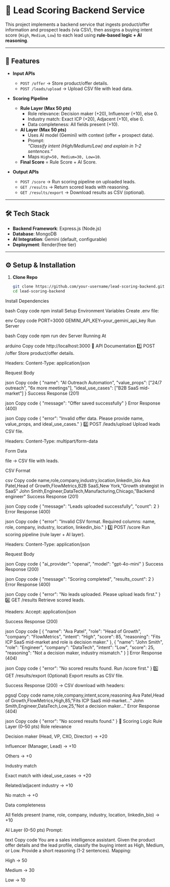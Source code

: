 # 🚀 Lead Scoring Backend Service

This project implements a backend service that ingests product/offer information and prospect leads (via CSV), then assigns a buying intent score (`High`, `Medium`, `Low`) to each lead using **rule-based logic + AI reasoning**.

---

## 📌 Features

- **Input APIs**
  - `POST /offer` → Store product/offer details.
  - `POST /leads/upload` → Upload CSV file with lead data.

- **Scoring Pipeline**
  - **Rule Layer (Max 50 pts)**
    - Role relevance: Decision maker (+20), Influencer (+10), else 0.
    - Industry match: Exact ICP (+20), Adjacent (+10), else 0.
    - Data completeness: All fields present (+10).
  - **AI Layer (Max 50 pts)**
    - Uses AI model (Gemini) with context (offer + prospect data).
    - Prompt:  
      _“Classify intent (High/Medium/Low) and explain in 1–2 sentences.”_
    - Maps `High=50, Medium=30, Low=10`.
  - **Final Score** = Rule Score + AI Score.

- **Output APIs**
  - `POST /score` → Run scoring pipeline on uploaded leads.
  - `GET /results` → Return scored leads with reasoning.
  - `GET /results/export` → Download results as CSV (optional).

---

## 🛠️ Tech Stack

- **Backend Framework**: Express.js (Node.js)  
- **Database**: MongoDB  
- **AI Integration**: Gemini (default, configurable)  
- **Deployment**: Render(free tier)  

---

## ⚙️ Setup & Installation

1. **Clone Repo**
   ```bash
   git clone https://github.com/your-username/lead-scoring-backend.git
   cd lead-scoring-backend
Install Dependencies

bash
Copy code
npm install
Setup Environment Variables
Create .env file:

env
Copy code
PORT=3000
GEMINI_API_KEY=your_gemini_api_key
Run Server

bash
Copy code
npm run dev
Server Running At

arduino
Copy code
http://localhost:3000
📡 API Documentation
1️⃣ POST /offer
Store product/offer details.

Headers:
Content-Type: application/json

Request Body

json
Copy code
{
  "name": "AI Outreach Automation",
  "value_props": ["24/7 outreach", "6x more meetings"],
  "ideal_use_cases": ["B2B SaaS mid-market"]
}
Success Response (201)

json
Copy code
{
  "message": "Offer saved successfully"
}
Error Response (400)

json
Copy code
{
  "error": "Invalid offer data. Please provide name, value_props, and ideal_use_cases."
}
2️⃣ POST /leads/upload
Upload leads CSV file.

Headers:
Content-Type: multipart/form-data

Form Data

file → CSV file with leads.

CSV Format

csv
Copy code
name,role,company,industry,location,linkedin_bio
Ava Patel,Head of Growth,FlowMetrics,B2B SaaS,New York,"Growth strategist in SaaS"
John Smith,Engineer,DataTech,Manufacturing,Chicago,"Backend engineer"
Success Response (201)

json
Copy code
{
  "message": "Leads uploaded successfully",
  "count": 2
}
Error Response (400)

json
Copy code
{
  "error": "Invalid CSV format. Required columns: name, role, company, industry, location, linkedin_bio."
}
3️⃣ POST /score
Run scoring pipeline (rule layer + AI layer).

Headers:
Content-Type: application/json

Request Body

json
Copy code
{
  "ai_provider": "openai", 
  "model": "gpt-4o-mini"
}
Success Response (200)

json
Copy code
{
  "message": "Scoring completed",
  "results_count": 2
}
Error Response (400)

json
Copy code
{
  "error": "No leads uploaded. Please upload leads first."
}
4️⃣ GET /results
Retrieve scored leads.

Headers:
Accept: application/json

Success Response (200)

json
Copy code
[
  {
    "name": "Ava Patel",
    "role": "Head of Growth",
    "company": "FlowMetrics",
    "intent": "High",
    "score": 85,
    "reasoning": "Fits ICP SaaS mid-market and role is decision maker."
  },
  {
    "name": "John Smith",
    "role": "Engineer",
    "company": "DataTech",
    "intent": "Low",
    "score": 25,
    "reasoning": "Not a decision maker, industry mismatch."
  }
]
Error Response (404)

json
Copy code
{
  "error": "No scored results found. Run /score first."
}
5️⃣ GET /results/export (Optional)
Export results as CSV file.

Success Response (200) → CSV download with headers:

pgsql
Copy code
name,role,company,intent,score,reasoning
Ava Patel,Head of Growth,FlowMetrics,High,85,"Fits ICP SaaS mid-market..."
John Smith,Engineer,DataTech,Low,25,"Not a decision maker..."
Error Response (404)

json
Copy code
{
  "error": "No scored results found."
}
🧠 Scoring Logic
Rule Layer (0–50 pts)
Role relevance

Decision maker (Head, VP, CXO, Director) → +20

Influencer (Manager, Lead) → +10

Others → +0

Industry match

Exact match with ideal_use_cases → +20

Related/adjacent industry → +10

No match → +0

Data completeness

All fields present (name, role, company, industry, location, linkedin_bio) → +10

AI Layer (0–50 pts)
Prompt:

text
Copy code
You are a sales intelligence assistant.
Given the product offer details and the lead profile,
classify the buying intent as High, Medium, or Low.
Provide a short reasoning (1-2 sentences).
Mapping:

High → 50

Medium → 30

Low → 10
